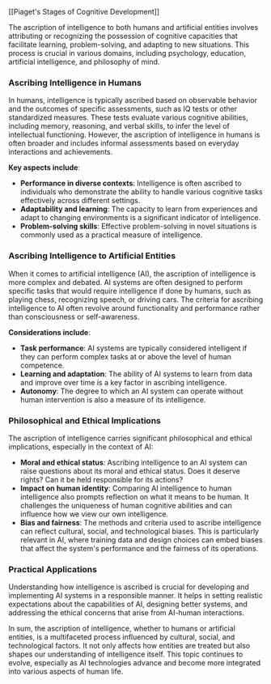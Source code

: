 [[Piaget's Stages of Cognitive Development]]

The ascription of intelligence to both humans and artificial entities involves attributing or recognizing the possession of cognitive capacities that facilitate learning, problem-solving, and adapting to new situations. This process is crucial in various domains, including psychology, education, artificial intelligence, and philosophy of mind.

### Ascribing Intelligence in Humans

In humans, intelligence is typically ascribed based on observable behavior and the outcomes of specific assessments, such as IQ tests or other standardized measures. These tests evaluate various cognitive abilities, including memory, reasoning, and verbal skills, to infer the level of intellectual functioning. However, the ascription of intelligence in humans is often broader and includes informal assessments based on everyday interactions and achievements.

**Key aspects include**:
- **Performance in diverse contexts**: Intelligence is often ascribed to individuals who demonstrate the ability to handle various cognitive tasks effectively across different settings.
- **Adaptability and learning**: The capacity to learn from experiences and adapt to changing environments is a significant indicator of intelligence.
- **Problem-solving skills**: Effective problem-solving in novel situations is commonly used as a practical measure of intelligence.

### Ascribing Intelligence to Artificial Entities

When it comes to artificial intelligence (AI), the ascription of intelligence is more complex and debated. AI systems are often designed to perform specific tasks that would require intelligence if done by humans, such as playing chess, recognizing speech, or driving cars. The criteria for ascribing intelligence to AI often revolve around functionality and performance rather than consciousness or self-awareness.

**Considerations include**:
- **Task performance**: AI systems are typically considered intelligent if they can perform complex tasks at or above the level of human competence.
- **Learning and adaptation**: The ability of AI systems to learn from data and improve over time is a key factor in ascribing intelligence.
- **Autonomy**: The degree to which an AI system can operate without human intervention is also a measure of its intelligence.

### Philosophical and Ethical Implications

The ascription of intelligence carries significant philosophical and ethical implications, especially in the context of AI:
- **Moral and ethical status**: Ascribing intelligence to an AI system can raise questions about its moral and ethical status. Does it deserve rights? Can it be held responsible for its actions?
- **Impact on human identity**: Comparing AI intelligence to human intelligence also prompts reflection on what it means to be human. It challenges the uniqueness of human cognitive abilities and can influence how we view our own intelligence.
- **Bias and fairness**: The methods and criteria used to ascribe intelligence can reflect cultural, social, and technological biases. This is particularly relevant in AI, where training data and design choices can embed biases that affect the system's performance and the fairness of its operations.

### Practical Applications

Understanding how intelligence is ascribed is crucial for developing and implementing AI systems in a responsible manner. It helps in setting realistic expectations about the capabilities of AI, designing better systems, and addressing the ethical concerns that arise from AI-human interactions.

In sum, the ascription of intelligence, whether to humans or artificial entities, is a multifaceted process influenced by cultural, social, and technological factors. It not only affects how entities are treated but also shapes our understanding of intelligence itself. This topic continues to evolve, especially as AI technologies advance and become more integrated into various aspects of human life.